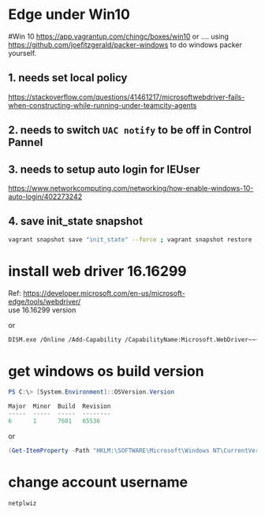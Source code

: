 Edge under Win10
===
#Win 10 
https://app.vagrantup.com/chingc/boxes/win10
or .... using https://github.com/joefitzgerald/packer-windows to do windows packer yourself.

## 1. needs set local policy
https://stackoverflow.com/questions/41461217/microsoftwebdriver-fails-when-constructing-while-running-under-teamcity-agents

## 2. needs to switch `UAC notify` to be off in Control Pannel

## 3. needs to setup auto login for IEUser
https://www.networkcomputing.com/networking/how-enable-windows-10-auto-login/402273242

## 4. save init_state snapshot
```bash
vagrant snapshot save "init_state" --force ; vagrant snapshot restore --provision init_state
```

# install web driver 16.16299

Ref: https://developer.microsoft.com/en-us/microsoft-edge/tools/webdriver/    
use 16.16299 version

or 

```bash
DISM.exe /Online /Add-Capability /CapabilityName:Microsoft.WebDriver~~~~0.0.1.0
```

# get windows os build version
```powershell
PS C:\> [System.Environment]::OSVersion.Version

Major  Minor  Build  Revision
-----  -----  -----  --------
6      1      7601   65536
```
or
```powershell
(Get-ItemProperty -Path "HKLM:\SOFTWARE\Microsoft\Windows NT\CurrentVersion" -Name ReleaseId).ReleaseId
```
# change account username
```bash
netplwiz
```
